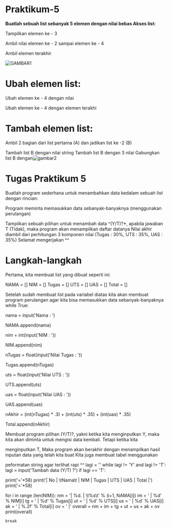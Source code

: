 # Praktikum-5


**Buatlah sebuah list sebanyak 5 elemen dengan nilai bebas
Akses list:**


Tampilkan elemen ke - 3

Ambil nilai elemen ke - 2 sampai elemen ke - 4

Ambil elemen terakhir 



![GAMBAR1](https://user-images.githubusercontent.com/115911604/203083897-255e9426-41ae-4a4f-85d3-616aeaa33128.png)

# Ubah elemen list:

Ubah elemen ke - 4 dengan nilai 

Ubah elemen ke - 4 dengan elemen terakhi

# Tambah elemen list:

Ambil 2 bagian dari list pertama (A) dan jadikan list ke -2 (B)

Tambah list B dengan nilai string Tambah list B dengan 3 nilai Gabungkan list B dengan![gambar2](https://user-images.githubusercontent.com/115911604/203256880-84c519f4-053b-4dc9-87cf-52c90701f0f6.png)


# Tugas Praktikum 5

Buatlah program sederhana untuk menambahkan data kedalam sebuah list dengan rincian:

Program meminta memasukkan data sebanyak-banyaknya (menggunakan perulangan)

Tampilkan sebuah pilihan untuk menambah data ^(Y/T)?*, apabila jawaban T (Tidak), maka program akan menampilkan daftar datanya Nilai akhir diambil dari perhitungan 3 komponen nilai (Tugas : 30%, UTS : 35%, UAS : 35%) Selamat mengerjakan ^^

# Langkah-langkah
Pertama, kita membuat list yang dibuat seperti ini:

NAMA = [] NIM = [] Tugas = [] UTS = [] UAS = [] Total = []

Setelah sudah membuat list pada variabel diatas kita akan membuat program perulangan agar kita bisa memasukkan data sebanyak-banyaknya
while True:


nama = input('Nama : ')

NAMA.append(nama)

nim = int(input('NIM : '))

NIM.append(nim)

nTugas = float(input('Nilai Tugas : '))

Tugas.append(nTugas)

uts = float(input('Nilai UTS : '))

UTS.append(uts)

uas = float(input('Nilai UAS : '))

UAS.append(uas)

nAkhir = (int(nTugas) * .3) + (int(uts) * .35) + (int(uas) * .35)

Total.append(nAkhir)

Membuat program pilihan (Y/T)?, yakni ketika kita menginputkan Y, maka kita akan diminta untuk mengisi data kembali. Tetapi ketika kita 

menginputkan T, Maka program akan berakhir dengan menampilkan hasil inputan data yang telah kita buat Kita juga membuat tabel menggunakan 

peformatan string agar terlihat rapi ^^ lagi = '' while lagi != 'Y' and lagi != 'T': lagi = input('Tambah data (Y/T) ?') if lagi == 'T': 

print('='*58) print('| No | \tNama\t | NIM | Tugas | UTS | UAS | Total |') print('='*58)

for i in range (len(NIM)): nm = '| %d. | \t%s\t' % (i+1, NAMA[i]) im = ' | %d' % NIM[i] tg = ' | %d' % Tugas[i] ut = ' | %d' % UTS[i] us = ' | %d' % UAS[i] ak = ' | %.2f' % Total[i] ov = ' |' overall = nm + im + tg + ut + us + ak + ov print(overall)

    break
